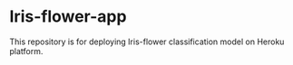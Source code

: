 # Iris-flower-app

This repository is for deploying Iris-flower classification model on Heroku platform. 
